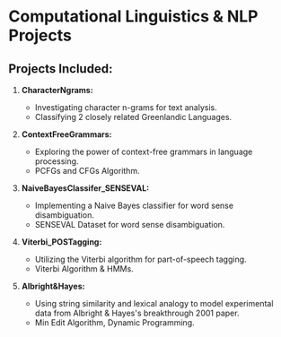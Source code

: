 # Computational Linguistics & NLP Projects

## Projects Included:

1. **CharacterNgrams:**
   - Investigating character n-grams for text analysis.
   - Classifying 2 closely related Greenlandic Languages.

2. **ContextFreeGrammars:**
   - Exploring the power of context-free grammars in language processing.
   - PCFGs and CFGs Algorithm.

3. **NaiveBayesClassifer_SENSEVAL:**
   - Implementing a Naive Bayes classifier for word sense disambiguation.
   - SENSEVAL Dataset for word sense disambiguation.

4. **Viterbi_POSTagging:**
   - Utilizing the Viterbi algorithm for part-of-speech tagging.
   - Viterbi Algorithm & HMMs.

5. **Albright&Hayes:**
   - Using string similarity and lexical analogy to model experimental data from Albright & Hayes's breakthrough 2001 paper.
   - Min Edit Algorithm, Dynamic Programming.
